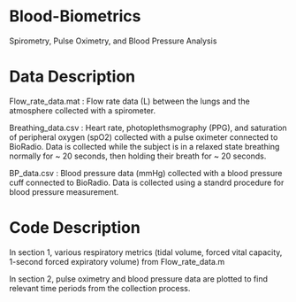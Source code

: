 # Blood-Biometrics
Spirometry, Pulse Oximetry, and Blood Pressure Analysis 

# Data Description
Flow_rate_data.mat : Flow rate data (L) between the lungs and the atmosphere collected with a spirometer.  
  
Breathing_data.csv : Heart rate, photoplethsmography (PPG), and saturation of peripheral oxygen (spO2) collected with a pulse oximeter connected to BioRadio. Data is collected while the subject is in a relaxed state breathing normally for ~ 20 seconds, then holding their breath for ~ 20 seconds.   
  
BP_data.csv : Blood pressure data (mmHg) collected with a blood pressure cuff connected to BioRadio. Data is collected using a standrd procedure for blood pressure measurement.  

# Code Description
In section 1, various respiratory metrics (tidal volume, forced vital capacity, 1-second forced expiratory volume) from Flow_rate_data.m
  
In section 2, pulse oximetry and blood pressure data are plotted to find relevant time periods from the collection process.  

